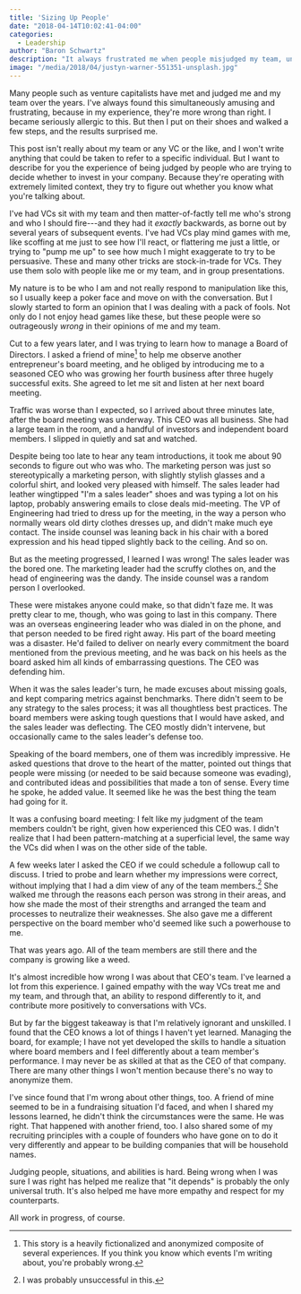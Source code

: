 ```yaml
---
title: 'Sizing Up People'
date: "2018-04-14T10:02:41-04:00"
categories:
  - Leadership
author: "Baron Schwartz"
description: "It always frustrated me when people misjudged my team, until I traded places with them."
image: "/media/2018/04/justyn-warner-551351-unsplash.jpg"
---
```


Many people such as venture capitalists have met and judged me and my team over
the years. I've always found this simultaneously amusing and frustrating,
because in my experience, they're more wrong than right. I became
seriously allergic to this. But then I put on their shoes and walked a few
steps, and the results surprised me.

<!--more-->

This post isn't really about my team or any VC or the like, and I won't write
anything that could be taken to refer to a specific individual. But I want to
describe for you the experience of being judged by people who are trying to
decide whether to invest in your company. Because they're operating with
extremely limited context, they try to figure out whether you know what you're
talking about.

I've had VCs sit with my team and then matter-of-factly tell me who's strong and
who I should fire---and they had it _exactly_ backwards, as borne out by several
years of subsequent events. I've had VCs play mind games with me, like scoffing
at me just to see how I'll react, or flattering me just a little, or trying to
"pump me up" to see how much I might exaggerate to try to be persuasive. These
and many other tricks are stock-in-trade for VCs. They use them solo with people
like me or my team, and in group presentations.

My nature is to be who I am and not really respond to manipulation like this, so
I usually keep a poker face and move on with the conversation. But I slowly
started to form an opinion that I was dealing with a pack of fools. Not only do
I not enjoy head games like these, but these people were so outrageously _wrong_
in their opinions of me and my team.

Cut to a few years later, and I was trying to learn how to manage a Board of
Directors. I asked a friend of mine[^fiction] to help me observe another
entrepreneur's board meeting, and he obliged by introducing me to a seasoned CEO
who was growing her fourth business after three hugely successful exits. She
agreed to let me sit and listen at her next board meeting.

Traffic was worse than I expected, so I arrived about three minutes late, after
the board meeting was underway. This CEO was all business. She had a large team
in the room, and a handful of investors and independent board members. I slipped
in quietly and sat and watched.

Despite being too late to hear any team introductions, it took me about 90
seconds to figure out who was who. The marketing person was just so
stereotypically a marketing person, with slightly stylish glasses and a colorful
shirt, and looked very pleased with himself. The sales leader had leather
wingtipped "I'm a sales leader" shoes and was typing a lot on his laptop,
probably answering emails to close deals mid-meeting. The VP of Engineering had
tried to dress up for the meeting, in the way a person who normally wears old
dirty clothes dresses up, and didn't make much eye contact.  The inside counsel
was leaning back in his chair with a bored expression and his head tipped
slightly back to the ceiling. And so on.

But as the meeting progressed, I learned I was wrong! The sales leader was the
bored one. The marketing leader had the scruffy clothes on, and the head of
engineering was the dandy. The inside counsel was a random person I overlooked.

These were mistakes anyone could make, so that didn't faze me. It was pretty
clear to me, though, who was going to last in this company. There was an
overseas engineering leader who was dialed in on the phone, and that person
needed to be fired right away. His part of the board meeting was a disaster.
He'd failed to deliver on nearly every commitment the board mentioned from the
previous meeting, and he was back on his heels as the board asked him all kinds
of embarrassing questions.  The CEO was defending him.

When it was the sales leader's turn, he made excuses about missing goals, and
kept comparing metrics against benchmarks. There didn't seem to be any strategy
to the sales process; it was all thoughtless best practices.  The board members
were asking tough questions that I would have asked, and the sales leader was
deflecting.  The CEO mostly didn't intervene, but occasionally came to the sales
leader's defense too.

Speaking of the board members, one of them was incredibly impressive. He asked
questions that drove to the heart of the matter, pointed out things that people
were missing (or needed to be said because someone was evading), and contributed
ideas and possibilities that made a ton of sense. Every time he spoke, he
added value. It seemed like he was the best thing the team had going for it.

It was a confusing board meeting: I felt like my judgment of the team members
couldn't be right, given how experienced this CEO was. I didn't realize that I
had been pattern-matching at a superficial level, the same way the VCs did when
I was on the other side of the table.

A few weeks later I asked the CEO if we could schedule a followup call to
discuss. I tried to probe and learn whether my impressions were correct, without
implying that I had a dim view of any of the team members.[^dim] She walked me through
the reasons each person was strong in their areas, and how she made the most of
their strengths and arranged the team and processes to neutralize their
weaknesses. She also gave me a different perspective on the board member who'd
seemed like such a powerhouse to me.

That was years ago. All of the team members are still there and the company is
growing like a weed.

It's almost incredible how wrong I was about that CEO's team. I've learned a lot
from this experience. I gained empathy with the way VCs treat me and my team,
and through that, an ability to respond differently to it, and contribute more
positively to conversations with VCs.

But by far the biggest takeaway is that I'm relatively ignorant and unskilled. I
found that the CEO knows a lot of things I haven't yet learned. Managing the
board, for example; I have not yet developed the skills to handle a situation
where board members and I feel differently about a team member's performance. I
may never be as skilled at that as the CEO of that company. There are many other
things I won't mention because there's no way to anonymize them.

I've since found that I'm wrong about other things, too. A friend of mine seemed
to be in a fundraising situation I'd faced, and when I shared my lessons
learned, he didn't think the circumstances were the same. He was right. That
happened with another friend, too. I also shared some of my recruiting
principles with a couple of founders who have gone on to do it very differently
and appear to be building companies that will be household names.

Judging people, situations, and abilities is hard. Being wrong when I was sure I
was right has helped me realize that "it depends" is probably the only universal
truth. It's also helped me have more empathy and respect for my counterparts.

All work in progress, of course.

[^fiction]: This story is a heavily fictionalized and anonymized composite of several experiences. If you think you know which events I'm writing about, you're probably wrong.
[^dim]: I was probably unsuccessful in this.
